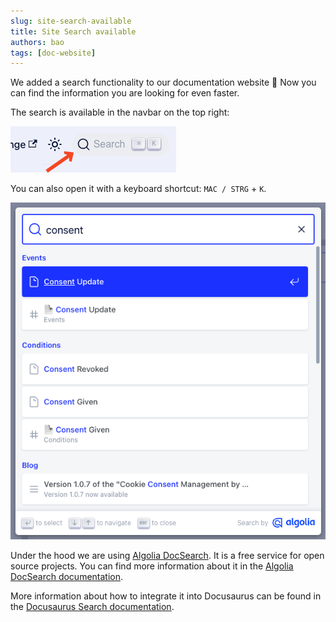 ```yaml
---
slug: site-search-available
title: Site Search available
authors: bao
tags: [doc-website]
---
```


We added a search functionality to our documentation website 🎉 Now you can find the information you are looking for even faster.

The search is available in the navbar on the top right:

![Searchbox_in_navbar](searchbox-in-navbar.png)

<!--truncate-->

You can also open it with a keyboard shortcut: `MAC / STRG` + `K`.

![search results example](search-results-example.png)

Under the hood we are using [Algolia DocSearch](https://docsearch.algolia.com/). It is a free service for open source projects. You can find more information about it in the [Algolia DocSearch documentation](https://docsearch.algolia.com/docs/what-is-docsearch).

More information about how to integrate it into Docusaurus can be found in the [Docusaurus Search documentation](https://docusaurus.io/docs/search#using-algolia-docsearch).